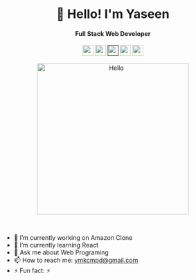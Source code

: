<h1 align="center">👋 Hello! I'm Yaseen</h1>
<h4 align="center">Full Stack Web Developer</h4>

<p align='center'> 
<a href="https://codepen.io"><img height="25" src="https://img.shields.io/badge/codepen-%23ffffff.svg?&style=for-the-badge&logo=codepen&logoColor=green"></a>
<a href="https://twitter.com"><img height="25" src="https://img.shields.io/badge/twitter-%231DA1F2.svg?&style=for-the-badge&logo=twitter&logoColor=white"></a>
<a href=""><img height="25" src="https://img.shields.io/badge/Website-%23354230.svg?&style=for-the-badge&logo=medium&logoColor=white"></a>
<a href="https://instagram.com"><img height="25" src="https://img.shields.io/badge/instagram-%23E4405F.svg?&style=for-the-badge&logo=instagram&logoColor=white"></a>
<a href="https://www.buymeacoffee.com/"><img height="25" src="https://img.shields.io/badge/buymeatea-%23ffffff.svg?&style=for-the-badge&logo=buymeacoffee&logoColor=yellow"></a>
</p>


<p align="center"><a href="https://github.com/mhdyazinkc"><img height="350" src="https://cdn.dribbble.com/users/2401141/screenshots/5487982/developers-gif-showcase.gif" alt="Hello" /></a></p><br>

- 🔭 I’m currently working on Amazon Clone
- 🌱 I’m currently learning React
- 💬 Ask me about Web Programing
- 📫 How to reach me: ymkcmpd@gmail.com
- ⚡ Fun fact: ⚡



